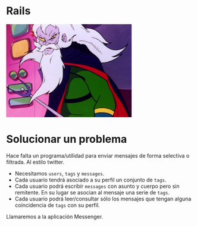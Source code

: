 
# Rails

![](images/doctor-hell.png)

# Solucionar un problema

Hace falta un programa/utilidad para enviar mensajes de forma selectiva o filtrada. Al estilo twitter.
* Necesitamos `users`, `tags` y `messages`.
* Cada usuario tendrá asociado a su perfil un conjunto de `tags`.
* Cada usuario podrá escribir `messages` con asunto y cuerpo pero sin remitente. En su lugar se asocian al mensaje una serie de `tags`.
* Cada usuario podrá leer/consultar sólo los mensajes que tengan alguna coincidencia de `tags` con su perfil.

Llamaremos a la aplicación Messenger.
